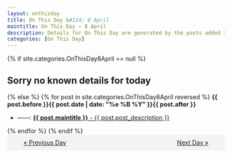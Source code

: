 ```yaml
---
layout: onthisday
title: On This Day &#124; 8 April
maintitle: On This Day — 8 April
description: Details for On This Day are generated by the posts added to the website so the content is subject to changes/updates over time.
categories: [On This Day]
---
```


{% if site.categories.OnThisDay8April == null %}
<h2>Sorry no known details for today</h2>
{% else %}
{% for post in site.categories.OnThisDay8April reversed %}
<strong>{{ post.before }}{{ post.date | date: "%e %B %Y" }}{{ post.after }}</strong>
<ul>
<li> ——: <a class="{{ post.class }}" href="{{ post.url }}"><strong>{{ post.maintitle }}</strong> - {{ post.post_description }}</a></li>
</ul>
{% endfor %}
{% endif %}
<br />
<div style="background-color: #f3f3f3; padding: 10px; border-radius: 5px; text-align: center; display: flex; justify-content: space-evenly;">
<a href="/onthisday/04/04-07">« Previous Day</a>
<span style="visibility:hidden;">[ Visit Leap Year February 29 ]</span>
<a href="/onthisday/04/04-09">Next Day »</a>
</div>
